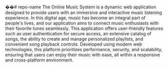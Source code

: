 ��#   r e p o - n a m e 
 
The Online Music System is a dynamic web application designed to provide users with an immersive and interactive music listening experience. In this digital age, music has become an integral part of people's lives, and our application aims to connect music enthusiasts with their favorite tunes seamlessly. This application offers user-friendly features such as user authentication for secure access, an extensive catalog of songs, the ability to create and manage personalized playlists, and convenient song playback controls. Developed using modern web technologies, this platform prioritizes performance, security, and scalability, ensuring that users can enjoy their music with ease, all within a responsive and cross-platform environment.





